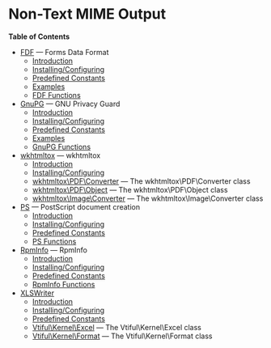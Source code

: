 Non-Text MIME Output
====================

**Table of Contents**

-   [FDF](/book/fdf.html) — Forms Data Format
    -   [Introduction](/intro/fdf.html)
    -   [Installing/Configuring](/fdf/setup.html)
    -   [Predefined Constants](/fdf/constants.html)
    -   [Examples](/fdf/examples.html)
    -   [FDF Functions](/ref/fdf.html)
-   [GnuPG](/book/gnupg.html) — GNU Privacy Guard
    -   [Introduction](/intro/gnupg.html)
    -   [Installing/Configuring](/gnupg/setup.html)
    -   [Predefined Constants](/gnupg/constants.html)
    -   [Examples](/gnupg/examples.html)
    -   [GnuPG Functions](/ref/gnupg.html)
-   [wkhtmltox](/book/wkhtmltox.html) — wkhtmltox
    -   [Introduction](/intro/wkhtmltox.html)
    -   [Installing/Configuring](/wkhtmltox/setup.html)
    -   [wkhtmltox\\PDF\\Converter](/class/wkhtmltox-pdf-converter.html)
        — The wkhtmltox\\PDF\\Converter class
    -   [wkhtmltox\\PDF\\Object](/class/wkhtmltox-pdf-object.html) — The
        wkhtmltox\\PDF\\Object class
    -   [wkhtmltox\\Image\\Converter](/class/wkhtmltox-image-converter.html)
        — The wkhtmltox\\Image\\Converter class
-   [PS](/book/ps.html) — PostScript document creation
    -   [Introduction](/intro/ps.html)
    -   [Installing/Configuring](/ps/setup.html)
    -   [Predefined Constants](/ps/constants.html)
    -   [PS Functions](/ref/ps.html)
-   [RpmInfo](/book/rpminfo.html) — RpmInfo
    -   [Introduction](/intro/rpminfo.html)
    -   [Installing/Configuring](/rpminfo/setup.html)
    -   [Predefined Constants](/rpminfo/constants.html)
    -   [RpmInfo Functions](/ref/rpminfo.html)
-   [XLSWriter](/book/xlswriter.html)
    -   [Introduction](/intro/xlswriter.html)
    -   [Installing/Configuring](/xlswriter/setup.html)
    -   [Predefined Constants](/xlswriter/constants.html)
    -   [Vtiful\\Kernel\\Excel](/class/vtiful-kernel-excel.html) — The
        Vtiful\\Kernel\\Excel class
    -   [Vtiful\\Kernel\\Format](/class/vtiful-kernel-format.html) — The
        Vtiful\\Kernel\\Format class
